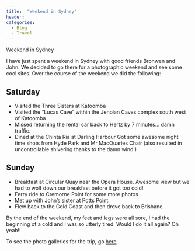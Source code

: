 ```yaml
---
title:  "Weekend in Sydney"
header:
categories: 
  - Blog
  - Travel
---
```


Weekend in Sydney

I have just spent a weekend in Sydney with good friends Bronwen and John. We decided to go there for a photographic weekend and see some cool sites. Over the course of the weekend we did the following:

## Saturday

* Visited the Three Sisters at Katoomba
* Visited the “Lucas Cave” within the Jenolan Caves complex south west of Katoomba
* Missed returning the rental car back to Hertz by 7 minutes… damn traffic.
* Dined at the Chinta Ria at Darling Harbour
Got some awesome night time shots from Hyde Park and Mr MacQuaries Chair (also resulted in uncontrollable shivering thanks to the damn wind!)

## Sunday

* Breakfast at Circular Quay near the Opera House. Awesome view but we had to wolf down our breakfast before it got too cold!
* Ferry ride to Cremorne Point for some more photos
* Met up with John’s sister at Potts Point.
* Flew back to the Gold Coast and then drove back to Brisbane.

By the end of the weekend, my feet and legs were all sore, I had the beginning of a cold and I was so utterly tired. Would I do it all again? Oh yeah!!

To see the photo galleries for the trip, go [here](http://photos.mattcorr.com/Travel/192174).
